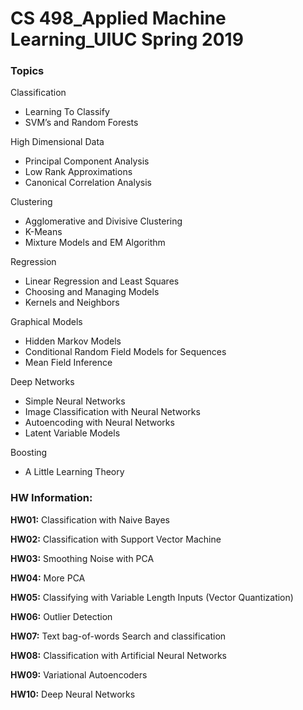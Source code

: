 # CS 498_Applied Machine Learning_UIUC Spring 2019

### Topics

Classification
- Learning To Classify
- SVM’s and Random Forests

High Dimensional Data
- Principal Component Analysis
- Low Rank Approximations
- Canonical Correlation Analysis

Clustering
- Agglomerative and Divisive Clustering
- K-Means
- Mixture Models and EM Algorithm

Regression
- Linear Regression and Least Squares
- Choosing and Managing Models
- Kernels and Neighbors

Graphical Models
- Hidden Markov Models
- Conditional Random Field Models for Sequences
- Mean Field Inference

Deep Networks
- Simple Neural Networks
- Image Classification with Neural Networks
- Autoencoding with Neural Networks
- Latent Variable Models

Boosting
- A Little Learning Theory

### HW Information: 

**HW01:** Classification with Naive Bayes

**HW02:** Classification with Support Vector Machine

**HW03:** Smoothing Noise with PCA

**HW04:** More PCA

**HW05:** Classifying with Variable Length Inputs (Vector Quantization)

**HW06:** Outlier Detection

**HW07:** Text bag-of-words Search and classification

**HW08:** Classification with Artificial Neural Networks

**HW09:** Variational Autoencoders

**HW10:** Deep Neural Networks
